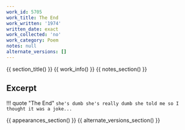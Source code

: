 ```yaml
---
work_id: 5705
work_title: The End
work_written: '1974'
written_date: exact
work_collected: 'no'
work_category: Poem
notes: null
alternate_versions: []
---
```


{{ section_title() }}
{{ work_info() }}
{{ notes_section() }}
## Excerpt
!!! quote "The End"
    ```
    she's dumb
    she's really dumb
    she told me so
    I thought it was a joke...
    ```

{{ appearances_section() }}
{{ alternate_versions_section() }}